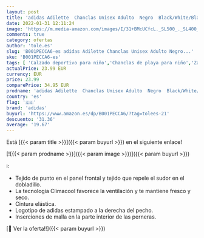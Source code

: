 ```yaml
---
layout: post
title: 'adidas Adilette  Chanclas Unisex Adulto  Negro  Black/White/Black   37 EU'
date: 2022-01-31 12:11:24
image: 'https://m.media-amazon.com/images/I/31+BMcUCfcL._SL500_._SL400_.jpg'
comments: true
category: ofertas
author: 'tole.es'
slug: 'B001PECCA6-es adidas Adilette Chanclas Unisex Adulto Negro...'
sku: 'B001PECCA6-es'
tags: [ 'Calzado deportivo para niño','Chanclas de playa para niño','Zapatillas y calzado deportivo para Niño','Zapatos','Zapatos - Niños','Zapatos y complementos','adidas','chanclas', ]
actualPrice: 23.99 EUR
currency: EUR
price: 23.99
comparePrice: 34.95 EUR
prodname: 'adidas Adilette  Chanclas Unisex Adulto  Negro  Black/White/Black   37 EU'
country: 'es'
flag: '🇪🇸'
brand: 'adidas'
buyurl: 'https://www.amazon.es/dp/B001PECCA6/?tag=tolees-21'
descuento: '31.36'
average: '19.67'
---
```


Está [{{< param title >}}]({{< param buyurl >}}) en el siguiente enlace!

[![{{< param prodname >}}]({{< param image >}})]({{< param buyurl >}})

ℹ️:

- Tejido de punto en el panel frontal y tejido que repele el sudor en el dobladillo.
- La tecnología Climacool favorece la ventilación y te mantiene fresco y seco.
- Cintura elástica.
- Logotipo de adidas estampado a la derecha del pecho.
- Inserciones de malla en la parte interior de las perneras.

[🛒 Ver la oferta!!]({{< param buyurl >}})
